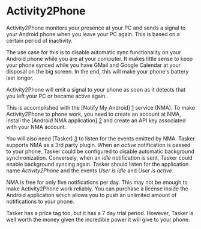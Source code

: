 Activity2Phone
==============

Activity2Phone monitors your presence at your PC and sends a signal to your Android phone when you leave your PC again. This is based on a certain period of inactivity.

The use case for this is to disable automatic sync functionality on your Android phone while you are at your computer. It makes little sense to keep your phone synced while you have GMail and Google Calendar at your disposal on the big screen. In the end, this will make your phone's battery last longer.

Activity2Phone will emit a signal to your phone as soon as it detects that you left your PC or became active again.

This is accomplished with the [Notify My Android] [1] service (NMA). To make Activity2Phone to phone work, you need to create an account at NMA, install the [Android NMA application] [2] and create an API key associated with your NMA account.

You will also need [Tasker] [3] to listen for the events emitted by NMA. Tasker supports NMA as a 3rd party plugin. When an *active* notification is passed to your phone, Tasker could be configured to disable automatic background synchronization. Conversely, when an *idle* notification is sent, Tasker could enable background syncing again. Tasker should listen for the application name *Activity2Phone* and the events *User is idle* and *User is active*.

NMA is free for only five notifications per day. This may not be enough to make Activity2Phone work reliably. You can purchase a license inside the Android application which allows you to push an unlimited amount of notifications to your phone.

Tasker has a price tag too, but it has a 7 day trial period. However, Tasker is well worth the money given the incredible power it will give to your phone.

[1]: http://www.notifymyandroid.com "Notify My Android"
[2]: https://play.google.com/store/apps/details?id=com.usk.app.notifymyandroid
[3]: https://play.google.com/store/apps/details?id=net.dinglisch.android.taskerm

